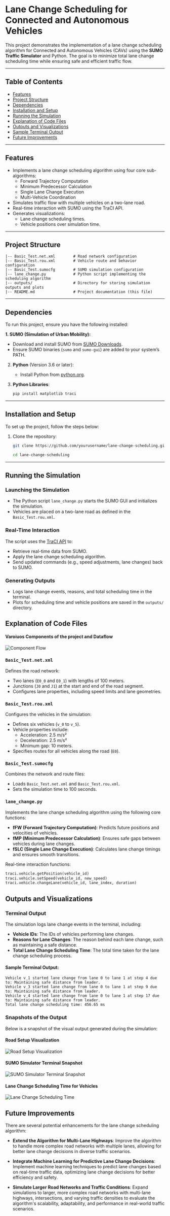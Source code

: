 # Lane Change Scheduling for Connected and Autonomous Vehicles

This project demonstrates the implementation of a lane change scheduling algorithm for Connected and Autonomous Vehicles (CAVs) using the **SUMO Traffic Simulator** and Python. The goal is to minimize total lane change scheduling time while ensuring safe and efficient traffic flow.

---

## Table of Contents
- [Features](#features)
- [Project Structure](#project-structure)
- [Dependencies](#dependencies)
- [Installation and Setup](#installation-and-setup)
- [Running the Simulation](#running-the-simulation)
- [Explanation of Code Files](#explanation-of-code-files)
- [Outputs and Visualizations](#outputs-and-visualizations)
- [Sample Terminal Output](#sample-terminal-output)
- [Future Improvements](#future-improvements)

---

## Features
- Implements a lane change scheduling algorithm using four core sub-algorithms:
  - Forward Trajectory Computation
  - Minimum Predecessor Calculation
  - Single Lane Change Execution
  - Multi-Vehicle Coordination
- Simulates traffic flow with multiple vehicles on a two-lane road.
- Real-time interaction with SUMO using the TraCI API.
- Generates visualizations:
  - Lane change scheduling times.
  - Vehicle positions over simulation time.

---

## Project Structure

```plaintext
|-- Basic_Test.net.xml        # Road network configuration
|-- Basic_Test.rou.xml        # Vehicle route and behavior configuration
|-- Basic_Test.sumocfg        # SUMO simulation configuration
|-- lane_change.py            # Python script implementing the scheduling algorithm
|-- outputs/                  # Directory for storing simulation outputs and plots
|-- README.md                 # Project documentation (this file)

```

---

## Dependencies

To run this project, ensure you have the following installed:

**1. SUMO (Simulation of Urban Mobility):**
   - Download and install SUMO from [SUMO Downloads](https://sumo.dlr.de/docs/Downloads.html).
   - Ensure SUMO binaries (`sumo` and `sumo-gui`) are added to your system’s PATH.

2. **Python** (Version 3.6 or later):
   - Install Python from [python.org](https://www.python.org/downloads/).

3. **Python Libraries**:
   ```bash
   pip install matplotlib traci
   
   
---

## Installation and Setup

To set up the project, follow the steps below:

1. Clone the repository:
   ```bash
   git clone https://github.com/yourusername/lane-change-scheduling.git
   
   cd lane-change-scheduling
   
   
 ---
 ## Running the Simulation

### Launching the Simulation

- The Python script `lane_change.py` starts the SUMO GUI and initializes the simulation.
- Vehicles are placed on a two-lane road as defined in the `Basic_Test.rou.xml`.
### Real-Time Interaction

The script uses the [TraCI API](https://sumo.dlr.de/docs/TraCI.html) to:
- Retrieve real-time data from SUMO.
- Apply the lane change scheduling algorithm.
- Send updated commands (e.g., speed adjustments, lane changes) back to SUMO.

### Generating Outputs

- Logs lane change events, reasons, and total scheduling time in the terminal.
- Plots for scheduling time and vehicle positions are saved in the `outputs/` directory.

## Explanation of Code Files

#### Varoiuos Components of the project and Dataflow
![Component Flow](https://github.com/gulamansari57181/lane_change_scheduling_CAV/blob/main/Flowcharts/Component_Flow.png?raw=true)

### `Basic_Test.net.xml`

Defines the road network:
- Two lanes (`E0_0` and `E0_1`) with lengths of 100 meters.
- Junctions (`J0` and `J1`) at the start and end of the road segment.
- Configures lane properties, including speed limits and lane geometries.

### `Basic_Test.rou.xml`

Configures the vehicles in the simulation:
- Defines six vehicles (`v_0` to `v_5`).
- Vehicle properties include:
  - Acceleration: 2.5 m/s²
  - Deceleration: 2.5 m/s²
  - Minimum gap: 10 meters.
- Specifies routes for all vehicles along the road (`E0`).

### `Basic_Test.sumocfg`

Combines the network and route files:
- Loads `Basic_Test.net.xml` and `Basic_Test.rou.xml`.
- Sets the simulation time to 100 seconds.

### `lane_change.py`

Implements the lane change scheduling algorithm using the following core functions:
- **fFW (Forward Trajectory Computation)**: Predicts future positions and velocities of vehicles.
- **fMP (Minimum Predecessor Calculation)**: Ensures safe gaps between vehicles during lane changes.
- **fSLC (Single Lane Change Execution)**: Calculates lane change timings and ensures smooth transitions.

Real-time interaction functions:
```python
traci.vehicle.getPosition(vehicle_id)
traci.vehicle.setSpeed(vehicle_id, new_speed)
traci.vehicle.changeLane(vehicle_id, lane_index, duration)


```

## Outputs and Visualizations

### Terminal Output

The simulation logs lane change events in the terminal, including:

- **Vehicle IDs**: The IDs of vehicles performing lane changes.
- **Reasons for Lane Changes**: The reason behind each lane change, such as maintaining a safe distance.
- **Total Lane Change Scheduling Time**: The total time taken for the lane change scheduling process.

#### Sample Terminal Output:

```text
Vehicle v_1 started lane change from lane 0 to lane 1 at step 4 due to: Maintaining safe distance from leader.
Vehicle v_3 started lane change from lane 0 to lane 1 at step 9 due to: Maintaining safe distance from leader.
Vehicle v_4 started lane change from lane 0 to lane 1 at step 17 due to: Maintaining safe distance from leader.
Total lane change scheduling time: 456.65 ms

```

### Snapshots of the Output

Below is a snapshot of the visual output generated during the simulation:

#### Road Setup Visualization
![Road Setup Visualization](https://github.com/gulamansari57181/lane_change_scheduling_CAV/blob/main/Flowcharts/road_setup_visualization.png?raw=true)

#### SUMO Simulator Terminal Snapshot
![SUMO Simulator Terminal Snapshot](https://github.com/gulamansari57181/lane_change_scheduling_CAV/blob/main/Flowcharts/Sumo_Simulator_Terminal_Snapshot.png?raw=true)

#### Lane Change Scheduling Time for Vehicles
![Lane Change Scheduling Time](https://github.com/gulamansari57181/lane_change_scheduling_CAV/blob/main/Flowcharts/Lane_Change_Time_Graph.png?raw=true)




## Future Improvements

There are several potential enhancements for the lane change scheduling algorithm:

- **Extend the Algorithm for Multi-Lane Highways**: 
  Improve the algorithm to handle more complex road networks with multiple lanes, allowing for better lane change decisions in diverse traffic scenarios.

- **Integrate Machine Learning for Predictive Lane Change Decisions**: 
  Implement machine learning techniques to predict lane changes based on real-time traffic data, optimizing lane change decisions for better efficiency and safety.

- **Simulate Larger Road Networks and Traffic Conditions**: 
  Expand simulations to larger, more complex road networks with multi-lane highways, intersections, and varying traffic densities to evaluate the algorithm's scalability, adaptability, and performance in real-world traffic scenarios.
   
